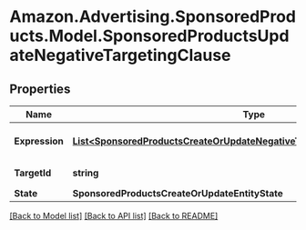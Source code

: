 # Amazon.Advertising.SponsoredProducts.Model.SponsoredProductsUpdateNegativeTargetingClause

## Properties

Name | Type | Description | Notes
------------ | ------------- | ------------- | -------------
**Expression** | [**List&lt;SponsoredProductsCreateOrUpdateNegativeTargetingExpressionPredicate&gt;**](SponsoredProductsCreateOrUpdateNegativeTargetingExpressionPredicate.md) | The NegativeTargeting expression. | [optional] 
**TargetId** | **string** | The target identifier | 
**State** | **SponsoredProductsCreateOrUpdateEntityState** |  | [optional] 

[[Back to Model list]](../README.md#documentation-for-models) [[Back to API list]](../README.md#documentation-for-api-endpoints) [[Back to README]](../README.md)

